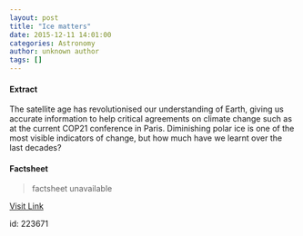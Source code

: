 ```yaml
---
layout: post
title: "Ice matters"
date: 2015-12-11 14:01:00
categories: Astronomy
author: unknown author
tags: []
---
```



#### Extract
>
								
		
The satellite age has revolutionised our understanding of Earth, giving us accurate information to help critical agreements on climate change such as at the current COP21 conference in Paris. Diminishing polar ice is one of the most visible indicators of change, but how much have we learnt over the last decades?

	

#### Factsheet
>factsheet unavailable

[Visit Link](http://www.esa.int/Our_Activities/Space_for_climate/Ice_matters)

id:  223671
